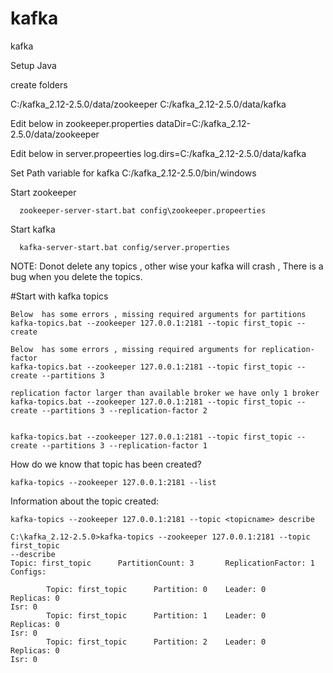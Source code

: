 # kafka
kafka


Setup Java

create folders

C:/kafka_2.12-2.5.0/data/zookeeper
C:/kafka_2.12-2.5.0/data/kafka

Edit below in zookeeper.properties
dataDir=C:/kafka_2.12-2.5.0/data/zookeeper

Edit below in server.propeerties
log.dirs=C:/kafka_2.12-2.5.0/data/kafka

Set Path variable for kafka 
  C:/kafka_2.12-2.5.0/bin/windows
  
Start zookeeper
```
  zookeeper-server-start.bat config\zookeeper.propeerties
 ```
Start kafka
  ```
    kafka-server-start.bat config/server.properties
  ```
  NOTE:
  Donot delete any topics , other wise your kafka will crash , There is a bug when you delete the topics.
  
  
#Start with kafka topics
```
Below  has some errors , missing required arguments for partitions
kafka-topics.bat --zookeeper 127.0.0.1:2181 --topic first_topic --create 

Below  has some errors , missing required arguments for replication-factor
kafka-topics.bat --zookeeper 127.0.0.1:2181 --topic first_topic --create --partitions 3

replication factor larger than available broker we have only 1 broker
kafka-topics.bat --zookeeper 127.0.0.1:2181 --topic first_topic --create --partitions 3 --replication-factor 2


kafka-topics.bat --zookeeper 127.0.0.1:2181 --topic first_topic --create --partitions 3 --replication-factor 1

```


How do we know that topic has been created?
```
kafka-topics --zookeeper 127.0.0.1:2181 --list
```

Information about the topic created:
```
kafka-topics --zookeeper 127.0.0.1:2181 --topic <topicname> describe
```

```
C:\kafka_2.12-2.5.0>kafka-topics --zookeeper 127.0.0.1:2181 --topic first_topic
--describe
Topic: first_topic      PartitionCount: 3       ReplicationFactor: 1    Configs:

        Topic: first_topic      Partition: 0    Leader: 0       Replicas: 0
Isr: 0
        Topic: first_topic      Partition: 1    Leader: 0       Replicas: 0
Isr: 0
        Topic: first_topic      Partition: 2    Leader: 0       Replicas: 0
Isr: 0
```
